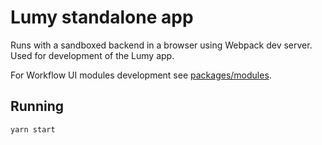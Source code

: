 # Lumy standalone app

Runs with a sandboxed backend in a browser using Webpack dev server. Used for development of the Lumy app.

For Workflow UI modules development see [packages/modules](../packages/modules).

## Running

```shell
yarn start
```

